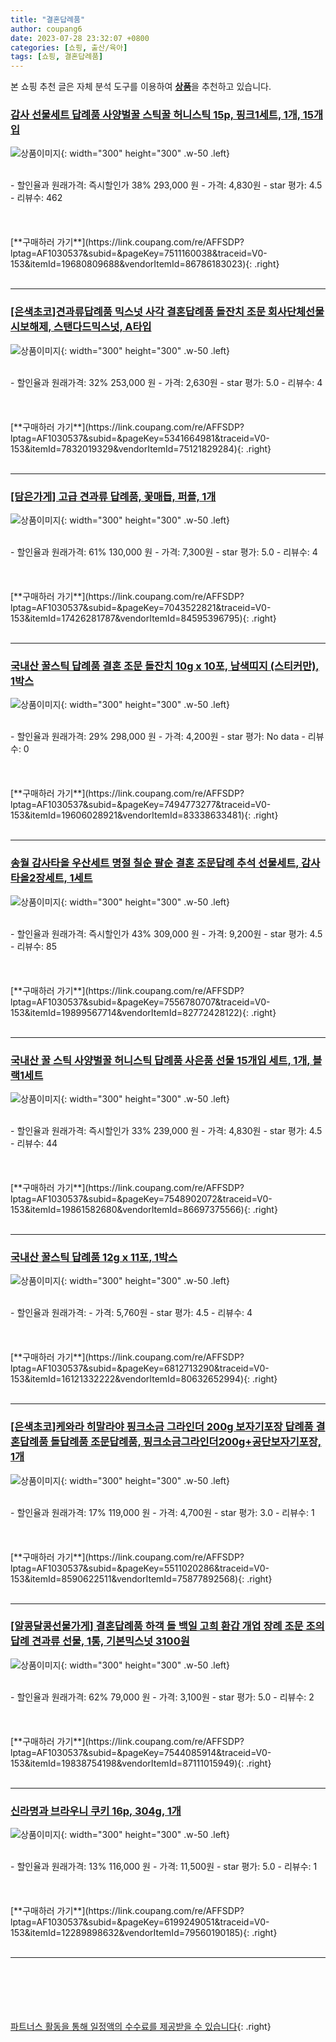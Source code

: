 ```yaml
---
title: "결혼답례품"
author: coupang6
date: 2023-07-28 23:32:07 +0800
categories: [쇼핑, 출산/육아]
tags: [쇼핑, 결혼답례품]
---
```


본 쇼핑 추천 글은 자체 분석 도구를 이용하여 [**상품**](https://link.coupang.com/a/bao1ui)을 추천하고 있습니다.

### [감사 선물세트 답례품 사양벌꿀 스틱꿀 허니스틱 15p, 핑크1세트, 1개, 15개입](https://link.coupang.com/re/AFFSDP?lptag=AF1030537&subid=&pageKey=7511160038&traceid=V0-153&itemId=19680809688&vendorItemId=86786183023)

![상품이미지](https://thumbnail8.coupangcdn.com/thumbnails/remote/230x230ex/image/vendor_inventory/3012/f276d83d5f58ec894c3cbb1710025cc5c1a3071c2f2850a3fe1394f12a6b.png){: width="300" height="300" .w-50 .left}


<br>
- 할인율과 원래가격: 즉시할인가 38%  293,000   원
- 가격: 4,830원
- star 평가: 4.5
- 리뷰수: 462
<br>
<br>
<br>
<br>
[**구매하러 가기**](https://link.coupang.com/re/AFFSDP?lptag=AF1030537&subid=&pageKey=7511160038&traceid=V0-153&itemId=19680809688&vendorItemId=86786183023){: .right}
<br>
<br>

---

### [[은색초코]견과류답례품 믹스넛 사각 결혼답례품 돌잔치 조문 회사단체선물 시보해제, 스탠다드믹스넛, A타입](https://link.coupang.com/re/AFFSDP?lptag=AF1030537&subid=&pageKey=5341664981&traceid=V0-153&itemId=7832019329&vendorItemId=75121829284)

![상품이미지](https://thumbnail8.coupangcdn.com/thumbnails/remote/230x230ex/image/vendor_inventory/b062/3e97c62693ee4c8b66f5e287424099152672009c1526c7574f75cd909afd.jpg){: width="300" height="300" .w-50 .left}


<br>
- 할인율과 원래가격: 32%  253,000   원
- 가격: 2,630원
- star 평가: 5.0
- 리뷰수: 4
<br>
<br>
<br>
<br>
[**구매하러 가기**](https://link.coupang.com/re/AFFSDP?lptag=AF1030537&subid=&pageKey=5341664981&traceid=V0-153&itemId=7832019329&vendorItemId=75121829284){: .right}
<br>
<br>

---

### [[담은가게] 고급 견과류 답례품, 꽃매듭, 퍼플, 1개](https://link.coupang.com/re/AFFSDP?lptag=AF1030537&subid=&pageKey=7043522821&traceid=V0-153&itemId=17426281787&vendorItemId=84595396795)

![상품이미지](https://thumbnail7.coupangcdn.com/thumbnails/remote/230x230ex/image/vendor_inventory/b53e/6b419e69e66961099cd3140008484e557521f54c9953e1117cef86aed565.jpg){: width="300" height="300" .w-50 .left}


<br>
- 할인율과 원래가격: 61%  130,000   원
- 가격: 7,300원
- star 평가: 5.0
- 리뷰수: 4
<br>
<br>
<br>
<br>
[**구매하러 가기**](https://link.coupang.com/re/AFFSDP?lptag=AF1030537&subid=&pageKey=7043522821&traceid=V0-153&itemId=17426281787&vendorItemId=84595396795){: .right}
<br>
<br>

---

### [국내산 꿀스틱 답례품 결혼 조문 돌잔치 10g x 10포, 남색띠지 (스티커만), 1박스](https://link.coupang.com/re/AFFSDP?lptag=AF1030537&subid=&pageKey=7494773277&traceid=V0-153&itemId=19606028921&vendorItemId=83338633481)

![상품이미지](https://thumbnail7.coupangcdn.com/thumbnails/remote/230x230ex/image/vendor_inventory/52ca/56ed19b90fe1c27ac6f4631b10ca086de0f2710fff9aef7ee1f8b742882e.jpg){: width="300" height="300" .w-50 .left}


<br>
- 할인율과 원래가격: 29%  298,000   원
- 가격: 4,200원
- star 평가: No data
- 리뷰수: 0
<br>
<br>
<br>
<br>
[**구매하러 가기**](https://link.coupang.com/re/AFFSDP?lptag=AF1030537&subid=&pageKey=7494773277&traceid=V0-153&itemId=19606028921&vendorItemId=83338633481){: .right}
<br>
<br>

---

### [송월 감사타올 우산세트 명절 칠순 팔순 결혼 조문답례 추석 선물세트, 감사타올2장세트, 1세트](https://link.coupang.com/re/AFFSDP?lptag=AF1030537&subid=&pageKey=7556780707&traceid=V0-153&itemId=19899567714&vendorItemId=82772428122)

![상품이미지](https://thumbnail8.coupangcdn.com/thumbnails/remote/230x230ex/image/vendor_inventory/8707/e6145714ea9a1757fb9ae211475655a3279e0212fa7833920f14483022d0.jpg){: width="300" height="300" .w-50 .left}


<br>
- 할인율과 원래가격: 즉시할인가 43%  309,000   원
- 가격: 9,200원
- star 평가: 4.5
- 리뷰수: 85
<br>
<br>
<br>
<br>
[**구매하러 가기**](https://link.coupang.com/re/AFFSDP?lptag=AF1030537&subid=&pageKey=7556780707&traceid=V0-153&itemId=19899567714&vendorItemId=82772428122){: .right}
<br>
<br>

---

### [국내산 꿀 스틱 사양벌꿀 허니스틱 답례품 사은품 선물 15개입 세트, 1개, 블랙1세트](https://link.coupang.com/re/AFFSDP?lptag=AF1030537&subid=&pageKey=7548902072&traceid=V0-153&itemId=19861582680&vendorItemId=86697375566)

![상품이미지](https://thumbnail9.coupangcdn.com/thumbnails/remote/230x230ex/image/vendor_inventory/a2eb/9761ff6a58b594a9fb164abc64a8b7e39b3f56023e710e28f5ecc532e1f2.png){: width="300" height="300" .w-50 .left}


<br>
- 할인율과 원래가격: 즉시할인가 33%  239,000   원
- 가격: 4,830원
- star 평가: 4.5
- 리뷰수: 44
<br>
<br>
<br>
<br>
[**구매하러 가기**](https://link.coupang.com/re/AFFSDP?lptag=AF1030537&subid=&pageKey=7548902072&traceid=V0-153&itemId=19861582680&vendorItemId=86697375566){: .right}
<br>
<br>

---

### [국내산 꿀스틱 답례품 12g x 11포, 1박스](https://link.coupang.com/re/AFFSDP?lptag=AF1030537&subid=&pageKey=6812713290&traceid=V0-153&itemId=16121332222&vendorItemId=80632652994)

![상품이미지](https://thumbnail9.coupangcdn.com/thumbnails/remote/230x230ex/image/vendor_inventory/e1c2/e2e5b59f653899880f3b72c18e6b559fee85e636cf18f81a1787f235daa8.jpg){: width="300" height="300" .w-50 .left}


<br>
- 할인율과 원래가격: 
- 가격: 5,760원
- star 평가: 4.5
- 리뷰수: 4
<br>
<br>
<br>
<br>
[**구매하러 가기**](https://link.coupang.com/re/AFFSDP?lptag=AF1030537&subid=&pageKey=6812713290&traceid=V0-153&itemId=16121332222&vendorItemId=80632652994){: .right}
<br>
<br>

---

### [[은색초코]케와라 히말라야 핑크소금 그라인더 200g 보자기포장 답례품 결혼답례품 돌답례품 조문답례품, 핑크소금그라인더200g+공단보자기포장, 1개](https://link.coupang.com/re/AFFSDP?lptag=AF1030537&subid=&pageKey=5511020286&traceid=V0-153&itemId=8590622511&vendorItemId=75877892568)

![상품이미지](https://thumbnail10.coupangcdn.com/thumbnails/remote/230x230ex/image/vendor_inventory/fe61/3a5e65a51d635363db050b99a92cd4c194ed8c46b578d779a10899e78fa3.jpg){: width="300" height="300" .w-50 .left}


<br>
- 할인율과 원래가격: 17%  119,000   원
- 가격: 4,700원
- star 평가: 3.0
- 리뷰수: 1
<br>
<br>
<br>
<br>
[**구매하러 가기**](https://link.coupang.com/re/AFFSDP?lptag=AF1030537&subid=&pageKey=5511020286&traceid=V0-153&itemId=8590622511&vendorItemId=75877892568){: .right}
<br>
<br>

---

### [[알콩달콩선물가게] 결혼답례품 하객 돌 백일 고희 환갑 개업 장례 조문 조의 답례 견과류 선물, 1통, 기본믹스넛 3100원](https://link.coupang.com/re/AFFSDP?lptag=AF1030537&subid=&pageKey=7544085914&traceid=V0-153&itemId=19838754198&vendorItemId=87111015949)

![상품이미지](https://thumbnail8.coupangcdn.com/thumbnails/remote/230x230ex/image/vendor_inventory/03e5/9e413e258f9963af8f5f8a5993562cc5b2dcd45ce8b8f05c1bc777dbc37f.jpg){: width="300" height="300" .w-50 .left}


<br>
- 할인율과 원래가격: 62%  79,000   원
- 가격: 3,100원
- star 평가: 5.0
- 리뷰수: 2
<br>
<br>
<br>
<br>
[**구매하러 가기**](https://link.coupang.com/re/AFFSDP?lptag=AF1030537&subid=&pageKey=7544085914&traceid=V0-153&itemId=19838754198&vendorItemId=87111015949){: .right}
<br>
<br>

---

### [신라명과 브라우니 쿠키 16p, 304g, 1개](https://link.coupang.com/re/AFFSDP?lptag=AF1030537&subid=&pageKey=6199249051&traceid=V0-153&itemId=12289898632&vendorItemId=79560190185)

![상품이미지](https://thumbnail6.coupangcdn.com/thumbnails/remote/230x230ex/image/retail/images/2021/11/22/16/7/cc52b834-7cdb-4d5f-95ad-26b3d5b51367.jpg){: width="300" height="300" .w-50 .left}


<br>
- 할인율과 원래가격: 13%  116,000   원
- 가격: 11,500원
- star 평가: 5.0
- 리뷰수: 1
<br>
<br>
<br>
<br>
[**구매하러 가기**](https://link.coupang.com/re/AFFSDP?lptag=AF1030537&subid=&pageKey=6199249051&traceid=V0-153&itemId=12289898632&vendorItemId=79560190185){: .right}
<br>
<br>

---
<br><br><br><br><br> [파트너스 활동을 통해 일정액의 수수료를 제공받을 수 있습니다](https://link.coupang.com/a/bao1ui){: .right}